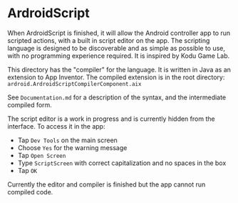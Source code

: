 # ArdroidScript
When ArdroidScript is finished, it will allow the Android controller app to run scripted actions, with a built in script editor on the app. The scripting language is designed to be discoverable and as simple as possible to use, with no programming experience required. It is inspired by Kodu Game Lab.

This directory has the "compiler" for the language. It is written in Java as an extension to App Inventor. The compiled extension is in the root directory: `ardroid.ArdroidScriptCompilerComponent.aix`

See `Documentation.md` for a description of the syntax, and the intermediate compiled form.

The script editor is a work in progress and is currently hidden from the interface. To access it in the app:
- Tap `Dev Tools` on the main screen
- Choose `Yes` for the warning message
- Tap `Open Screen`
- Type `ScriptScreen` with correct capitalization and no spaces in the box
- Tap `OK`

Currently the editor and compiler is finished but the app cannot run compiled code.
